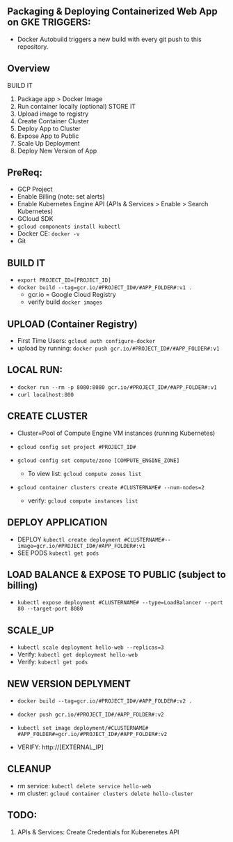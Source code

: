 Packaging & Deploying Containerized Web App on GKE
TRIGGERS:
------------
- Docker Autobuild triggers a new build with every git push to this repository.

Overview
---------
BUILD IT
1. Package app > Docker Image
2. Run container locally (optional)
STORE IT
3. Upload image to registry
4. Create Container Cluster
5. Deploy App to Cluster
6. Expose App to Public
7. Scale Up Deployment
8. Deploy New Version of App


PreReq:
----------
- GCP Project
- Enable Billing (note: set alerts)
- Enable Kubernetes Engine API (APIs & Services > Enable > Search Kubernetes)
- GCloud SDK 
- `gcloud components install kubectl`
- Docker CE:  `docker -v`
- Git


BUILD IT
---------------
- `export PROJECT_ID=[PROJECT_ID]` 
- `docker build --tag=gcr.io/#PROJECT_ID#/#APP_FOLDER#:v1 .`
    - gcr.io = Google Cloud Registry
    - verify build `docker images`

UPLOAD (Container Registry)
--------------
- First Time Users: `gcloud auth configure-docker`
- upload by running: `docker push gcr.io/#PROJECT_ID#/#APP_FOLDER#:v1`

LOCAL RUN:
--------------
- `docker run --rm -p 8080:8080 gcr.io/#PROJECT_ID#/#APP_FOLDER#:v1`
- `curl localhost:800`


CREATE CLUSTER
-----------------
- Cluster=Pool of Compute Engine VM instances (running Kubernetes)

- `gcloud config set project #PROJECT_ID#`
- `gcloud config set compute/zone [COMPUTE_ENGINE_ZONE]`
    - To view list: `gcloud compute zones list`

- `gcloud container clusters create #CLUSTERNAME# --num-nodes=2`
    - verify: `gcloud compute instances list`


DEPLOY APPLICATION
-----------------
- DEPLOY `kubectl create deployment #CLUSTERNAME#--image=gcr.io/#PROJECT_ID#/#APP_FOLDER#:v1`
- SEE PODS `kubectl get pods`


LOAD BALANCE & EXPOSE TO PUBLIC (subject to billing)
-------------------
- `kubectl expose deployment #CLUSTERNAME# --type=LoadBalancer --port 80 --target-port 8080`


SCALE_UP
----------
- `kubectl scale deployment hello-web --replicas=3`
- Verify: `kubectl get deployment hello-web`
- Verify: `kubectl get pods`



NEW VERSION DEPLYMENT
-----------------------
- `docker build --tag=gcr.io/#PROJECT_ID#/#APP_FOLDER#:v2 .`
- `docker push gcr.io/#PROJECT_ID#/#APP_FOLDER#:v2`
- `kubectl set image deployment/#CLUSTERNAME# #APP_FOLDER#=gcr.io/#PROJECT_ID#/#APP_FOLDER#:v2`

- VERIFY: http://[EXTERNAL_IP]


CLEANUP
----------
- rm service: `kubectl delete service hello-web`
- rm cluster: `gcloud container clusters delete hello-cluster`


TODO: 
---------------
1. APIs & Services: Create Credentials for Kuberenetes API




